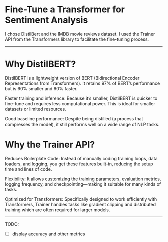 # Fine-Tune a Transformer for Sentiment Analysis

I chose DistilBert and the IMDB movie reviews dataset. I used the Trainer API from the Transformers library to facilitate the fine-tuning process.

---



# Why DistilBERT?

DistilBERT is a lightweight version of BERT (Bidirectional Encoder Representations from Transformers). It retains 97% of BERT’s performance but is 60% smaller and 60% faster.

Faster training and inference: Because it’s smaller, DistilBERT is quicker to fine-tune and requires less computational power. This is ideal for smaller datasets or limited resources.

Good baseline performance: Despite being distilled (a process that compresses the model), it still performs well on a wide range of NLP tasks.


# Why the Trainer API?



Reduces Boilerplate Code: Instead of manually coding training loops, data loaders, and logging, you get these features built-in, reducing the setup time and lines of code.

Flexibility: It allows customizing the training parameters, evaluation metrics, logging frequency, and checkpointing—making it suitable for many kinds of tasks.

Optimized for Transformers: Specifically designed to work efficiently with Transformers, Trainer handles tasks like gradient clipping and distributed training which are often required for larger models.

---

TODO:
- [ ] display accuracy and other metrics
